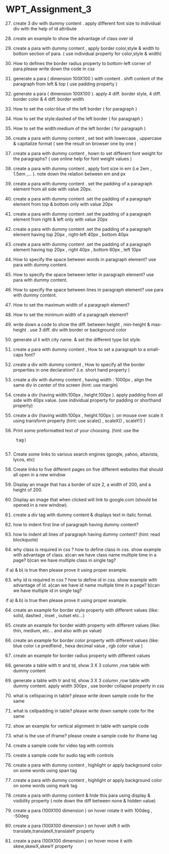 # WPT_Assignment_3

27) create 3 div with dummy content . apply different font size to individual div with the help of id attribute

28) create an example to show the advantage of class over id

29) create a para with dummy content , apply border color,style & width to bottom section of para. ( use individual property for color,style & width)

30)  How to defines the border radius property to bottom-left corner of para.please write down the code in css

31) generate a para ( dimension 100X100 ) with content . shift content of the paragraph from left & top ( use padding property )

32) generate a para ( dimension 100X100 ). apply 4 diff. border style, 4 diff. border color & 4 diff. border width

33) How to set the color:blue of the left border ( for paragraph )

34) How to set the style:dashed of the left border ( for paragraph )

35) How to set the width:medium of the left border ( for paragraph )

36) create a para with dummy content , set text with lowercase , uppercase & capitalize format ( see the result on browser one by one )

37) create a para with dummy content , hown to set different font weight for the paragraphs? ( use online help for font weight values )

38) create a para with dummy content , apply font size in em (i.e 2em , 1.5em ,... ). note down the relation between em and px

39) create a para with dummy content . set the padding of a paragraph element from all side with value 20px.

40) create a para with dummy content .set the padding of a paragraph element from top & bottom only with value 20px

41) create a para with dummy content .set the padding of a paragraph element from right & left only with value 20px

41) create a para with dummy content .set the padding of a paragraph element having top 20px , right-left 40px , bottom 40px

42) create a para with dummy content .set the padding of a paragraph element having top 20px , right 40px , bottom 60px , left 10px

43)  How to specify the space between words in paragraph element? use para with dummy content.

43)  How to specify the space between letter in paragraph element? use para with dummy content.

44)  How to specify the space between lines in paragraph element? use para with dummy content.

45) How to set the maximum width of a paragraph element?

46) How to set the minimum width of a paragraph element?

47) write down a code to show the diff. between height , min-height & max-height . use 3 diff. div with border or background color

48) generate ul li with city name. & set the different type list style.

49) create a para with dummy content , How to set a paragraph to a small-caps font?

50) create a div with dummy content , How to specify all the border properties in one declaration? (i.e. short hand property )


51) create a div with dummy content , having width : 1000px , align the same div in center of the screen (hint: use margin)

52) create a div (having width:100px , height:100px ). apply padding from all side with 40px value. (use individual property for padding or shorthand property)

53) create a div (having width:100px , height:100px ). on mouse over scale it using transform property (hint: use scale() , scaleX() , scaleY() )

54) Print some preformatted text of your choosing. (hint: use the <pre> tag)

55) Create some links to various search engines (google, yahoo, altavista, lycos, etc)

56) Create links to five different pages on five different websites that should all open in a new window

57) Display an image that has a border of size 2, a width of 200, and a height of 200.

58) Display an image that when clicked will link to google.com (should be opened in a new window).

59) create a div tag with dummy content & displays text in italic format.

60) how to indent first line of paragraph having dummy content?

61) how to indent all lines of paragraph having dummy content? (hint: read blockquote)

62) why  class is required in css ? how to define class in css. show example with advantage of class.
   a)can we have class name multiple time in a page?
   b)can we have multiple class in single tag?

if a) & b) is true then please prove it using proper example.

63) why  id is required in css ? how to define id in css. show example with advantage of id.
   a)can we have id name multiple time in a page?
   b)can we have multiple id in single tag?

if a) & b) is true then please prove it using proper example.

64) create an example for border style property with different values (like: solid, dashed , inset , outset etc...)


65) create an example for border width property with different values (like: thin, medium, etc... and also with px value)

66) create an example for border color property with different values (like: blue color i.e predfiend , hexa decimal value , rgb color value )

67) create an example for border radius property with different values

68) generate a table with tr and td, show 3 X 3 column ,row table with dummy content

69) generate a table with tr and td, show 3 X 3 column ,row table with dummy content. apply width 300px , use border collapse property in css

70) what is cellspacing in table? please write down sample code for the same

71) what is cellpadding in table? please write down sample code for the same

72) show an example for vertical alignment in table with sample code

73) what is the use of iframe? please create a sample code for iframe tag

74) create a sample code for video tag with controls

75) create a sample code for audio tag with controls

76) create a para with dummy content , highlight or apply background color on  some words using span tag  

76) create a para with dummy content , highlight or apply background color on  some words using mark tag  

77) create a para with dummy content & hide this para using display & visibility property ( note down the diff between none & hidden value)

78) create a para (100X100 dimension ) on hover rotate it with 100deg , -50deg

79) create a para (100X100 dimension ) on hover shift it with translate,translateX,translateY property

80) create a para (100X100 dimension ) on hover move it with skew,skewX,skewY property
